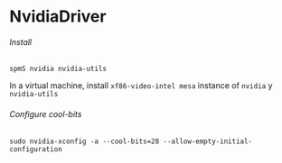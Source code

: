 # NvidiaDriver



###### Install

```shell
spmS nvidia nvidia-utils
```

In a virtual machine, install  `xf86-video-intel mesa` instance of `nvidia` y `nvidia-utils`



###### Configure cool-bits

```
sudo nvidia-xconfig -a --cool-bits=28 --allow-empty-initial-configuration
```

